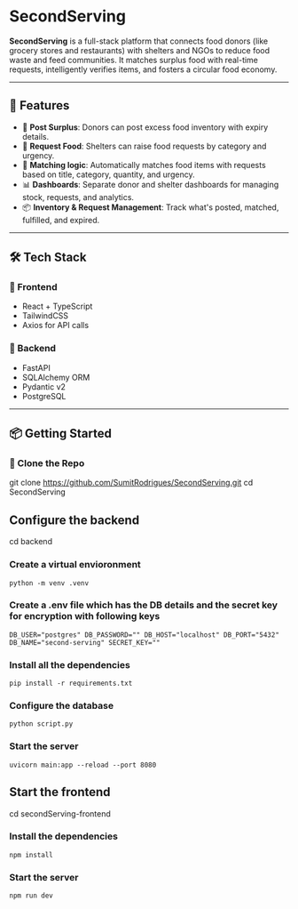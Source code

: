 # SecondServing

**SecondServing** is a full-stack platform that connects food donors (like grocery stores and restaurants) with shelters and NGOs to reduce food waste and feed communities. It matches surplus food with real-time requests, intelligently verifies items, and fosters a circular food economy.

---

## 🚀 Features

- 🥫 **Post Surplus**: Donors can post excess food inventory with expiry details.
- 🧾 **Request Food**: Shelters can raise food requests by category and urgency.
- 🔁 **Matching logic**: Automatically matches food items with requests based on title, category, quantity, and urgency.
- 📊 **Dashboards**: Separate donor and shelter dashboards for managing stock, requests, and analytics.
- 📦 **Inventory & Request Management**: Track what's posted, matched, fulfilled, and expired.

---

## 🛠 Tech Stack

### 🔹 Frontend
- React + TypeScript
- TailwindCSS
- Axios for API calls

### 🔹 Backend
- FastAPI
- SQLAlchemy ORM
- Pydantic v2
- PostgreSQL

---

## 📦 Getting Started

### 📁 Clone the Repo

git clone https://github.com/SumitRodrigues/SecondServing.git
cd SecondServing

## Configure the backend
cd backend

### Create a virtual envioronment 
`python -m venv .venv`

### Create a .env file which has the DB details and the secret key for encryption with following keys
`DB_USER="postgres"
DB_PASSWORD=""
DB_HOST="localhost"
DB_PORT="5432"
DB_NAME="second-serving"
SECRET_KEY=""`

### Install all the dependencies
`pip install -r requirements.txt`

### Configure the database
`python script.py`

### Start the server
`uvicorn main:app --reload --port 8080`


## Start the frontend
cd secondServing-frontend

### Install the dependencies
`npm install`

### Start the server
`npm run dev`
